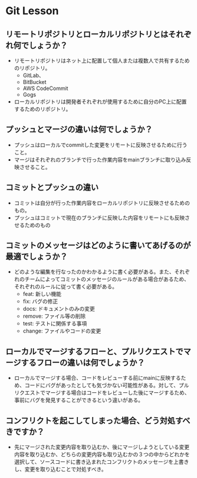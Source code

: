 # Git Lesson

## リモートリポジトリとローカルリポジトリとはそれぞれ何でしょうか？

- リモートリポジトリはネット上に配置して個人または複数人で共有するためのリポジトリ。
  - GitLab、
  - BitBucket
  - AWS CodeCommit
  - Gogs
- ローカルリポジトリは開発者それぞれが使用するために自分のPC上に配置するためのリポジトリ。

## プッシュとマージの違いは何でしょうか？

- プッシュはローカルでcommitした変更をリモートに反映させるために行うこと。
- マージはそれぞれのブランチで行った作業内容をmainブランチに取り込み反映させること。

## コミットとプッシュの違い

- コミットは自分が行った作業内容をローカルリポジトリに反映させるためのもの。
- プッシュはコミットで現在のブランチに反映した内容をリモートにも反映させるためのもの

## コミットのメッセージはどのように書いてあげるのが最適でしょうか？

- どのような編集を行なったのかわかるように書く必要がある。また、それぞれのチームによってコミットのメッセージのルールがある場合があるため、それぞれのルールに従って書く必要がある。
  - feat: 新しい機能
  - fix: バグの修正
  - docs: ドキュメントのみの変更
  - remove: ファイル等の削除
  - test: テストに関係する事項
  - change: ファイルやコードの変更

## ローカルでマージするフローと、プルリクエストでマージするフローの違いは何でしょうか？

- ローカルでマージする場合、コードをレビューする前にmainに反映するため、コードにバグがあったとしても気づかない可能性がある。対して、プルリクエストでマージする場合はコードをレビューした後にマージするため、事前にバグを発見することができるという違いがある。

## コンフリクトを起こしてしまった場合、どう対処すべきですか？

- 先にマージされた変更内容を取り込むか、後にマージしようとしている変更内容を取り込むか、どちらの変更内容も取り込むかの３つの中からどれかを選択して、ソースコードに書き込まれたコンフリクトのメッセージを上書きし、変更を取り込むことで対処すべき。